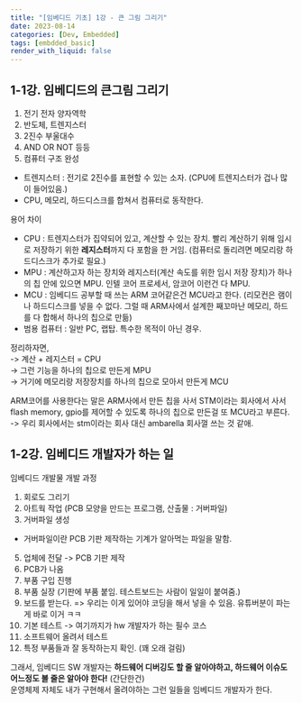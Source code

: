 ```yaml
---
title: "[임베디드 기초] 1강 - 큰 그림 그리기"
date: 2023-08-14
categories: [Dev, Embedded]
tags: [embdded_basic]
render_with_liquid: false
---
```


## 1-1강. 임베디드의 큰그림 그리기

1. 전기 전자 양자역학
2. 반도체, 트렌지스터
3. 2진수 부울대수
4. AND OR NOT 등등
5. 컴퓨터 구조 완성

- 트렌지스터 : 전기로 2진수를 표현할 수 있는 소자. (CPU에 트렌지스터가 겁나 많이 들어있음.)
- CPU, 메모리, 하드디스크를 합쳐서 컴퓨터로 동작한다.

용어 차이

- CPU : 트렌지스터가 집약되어 있고, 계산할 수 있는 장치. 빨리 계산하기 위해 임시로 저장하기 위한 **레지스터**까지 다 포함을 한 거임. (컴퓨터로 돌리려면 메모리랑 하드디스크가 추가로 필요.)
- MPU : 계산하고자 하는 장치와 레지스터(계산 속도를 위한 임시 저장 장치)가 하나의 칩 안에 있으면 MPU. 인텔 코어 프로세서, 암코어 이런건 다 MPU.
- MCU : 임베디드 공부할 때 쓰는 ARM 코어같은건 MCU라고 한다. (리모컨은 램이나 하드디스크를 넣을 수 없다. 그럴 때 ARM사에서 설계한 째꼬마난 메모리, 하드를 다 합해서 하나의 칩으로 만듦)
- 범용 컴퓨터 : 일반 PC, 랩탑. 특수한 목적이 아닌 경우.

정리하자면,  
\-> 계산 + 레지스터 = CPU  
\-> 그런 기능을 하나의 칩으로 만든게 MPU  
\-> 거기에 메모리랑 저장장치를 하나의 칩으로 모아서 만든게 MCU

ARM코어를 사용한다는 말은 ARM사에서 만든 칩을 사서 STM이라는 회사에서 사서 flash memory, gpio를 제어할 수 있도록 하나의 칩으로 만든걸 또 MCU라고 부른다.  
\-> 우리 회사에서는 stm이라는 회사 대신 ambarella 회사껄 쓰는 것 같애.

  

## 1-2강. 임베디드 개발자가 하는 일

임베디드 개발물 개발 과정

1. 회로도 그리기
2. 아트웍 작업 (PCB 모양을 만드는 프로그램, 산출물 : 거버파일)
3. 거버파일 생성
- 거버파일이란 PCB 기판 제작하는 기계가 알아먹는 파일을 말함.
5. 업체에 전달 -> PCB 기판 제작
6. PCB가 나옴
7. 부품 구입 진행
8. 부품 실장 (기판에 부품 붙임. 테스트보드는 사람이 일일이 붙여줌.)
9. 보드를 받는다. => 우리는 이게 있어야 코딩을 해서 넣을 수 있음. 유튜버분이 파는게 바로 이거 ㅋㅋ
10. 기본 테스트 -> 여기까지가 hw 개발자가 하는 필수 코스
11. 소프트웨어 올려서 테스트
12. 특정 부품들과 잘 동작하는지 확인. (꽤 오래 걸림)

그래서, 임베디드 SW 개발자는 **하드웨어 디버깅도 할 줄 알아야하고, 하드웨어 이슈도 어느정도 볼 줄은 알아야 한다!** (간단한건)  
운영체제 자체도 내가 구현해서 올려야하는 그런 일들을 임베디드 개발자가 한다.
